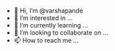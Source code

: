 - 👋 Hi, I’m @varshapande
- 👀 I’m interested in ...
- 🌱 I’m currently learning ...
- 💞️ I’m looking to collaborate on ...
- 📫 How to reach me ...

<!---
varshapande/varshapande is a ✨ special ✨ repository because its `README.md` (this file) appears on your GitHub profile.
You can click the Preview link to take a look at your changes.
--->

